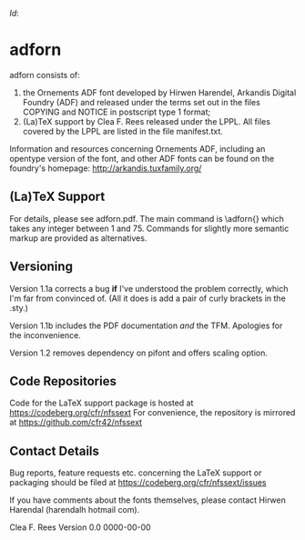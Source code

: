 $Id:$

# adforn

adforn consists of:
1. the Ornements ADF font developed by Hirwen Harendel, Arkandis Digital
Foundry (ADF) and released under the terms set out in the files COPYING and
NOTICE in postscript type 1 format; 
1. (La)TeX support by Clea F. Rees released under the LPPL. All files covered
by the LPPL are listed in the file manifest.txt.

Information and resources concerning Ornements ADF, including an opentype
version of the font, and other ADF fonts can be found on the foundry's
homepage:
	http://arkandis.tuxfamily.org/

## (La)TeX Support

For details, please see adforn.pdf. The main command is \adforn{} which 
takes any integer between 1 and 75. Commands for slightly more semantic markup
are provided as alternatives.

## Versioning

Version 1.1a corrects a bug **if** I've understood the problem correctly, which 
I'm far from convinced of. (All it does is add a pair of curly brackets in the
.sty.)

Version 1.1b includes the PDF documentation *and* the TFM. Apologies for the
inconvenience.

Version 1.2 removes dependency on pifont and offers scaling option.

## Code Repositories

Code for the LaTeX support package is hosted at 
	https://codeberg.org/cfr/nfssext
For convenience, the repository is mirrored at
  https://github.com/cfr42/nfssext

## Contact Details

Bug reports, feature requests etc. concerning the LaTeX support or packaging
should be filed at
  https://codeberg.org/cfr/nfssext/issues

If you have comments about the fonts themselves, please contact Hirwen
Harendal (harendalh <at> hotmail <dot> com). 

Clea F. Rees
Version 0.0
0000-00-00

<!-- vim: tw=80:et:sw=2: -->
